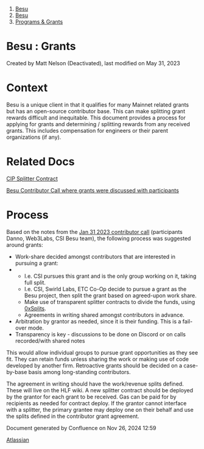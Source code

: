 1. [Besu](index.html)
2. [Besu](Besu_22151173.html)
3. [Programs &amp; Grants](22155199.html)

# Besu : Grants

Created by Matt Nelson (Deactivated), last modified on May 31, 2023

# Context

Besu is a unique client in that it qualifies for many Mainnet related grants but has an open-source contributor base. This can make splitting grant rewards difficult and inequitable. This document provides a process for applying for grants and determining / splitting rewards from any received grants. This includes compensation for engineers or their parent organizations (if any). 

# Related Docs

[CIP Splitter Contract](https://app.0xsplits.xyz/accounts/0x4008Ed96594b645f057c9998a2924545fAbB6545/)

[Besu Contributor Call where grants were discussed with participants](https://lf-hyperledger.atlassian.net/wiki/display/BESU/2023-01-31+Contributor+Call+-+AMEA+Reschedule)

# Process

Based on the notes from the [Jan 31 2023 contributor call](https://lf-hyperledger.atlassian.net/wiki/display/BESU/2023-01-31+Contributor+Call+-+AMEA+Reschedule) (participants Danno, Web3Labs, CSI Besu team), the following process was suggested around grants: 

- Work-share decided amongst contributors that are interested in pursuing a grant:
- - I.e. CSI pursues this grant and is the only group working on it, taking full split.
  - I.e. CSI, Swirld Labs, ETC Co-Op decide to pursue a grant as the Besu project, then split the grant based on agreed-upon work share.
  - Make use of transparent splitter contracts to divide the funds, using [0xSplits](https://www.0xsplits.xyz/).
  - Agreements in writing shared amongst contributors in advance.
- Arbitration by grantor as needed, since it is their funding. This is a fail-over mode.
- Transparency is key - discussions to be done on Discord or on calls recorded/with shared notes

This would allow individual groups to pursue grant opportunities as they see fit. They can retain funds unless sharing the work or making use of code developed by another firm. Retroactive grants should be decided on a case-by-base basis among long-standing contributors. 

The agreement in writing should have the work/revenue splits defined. These will live on the HLF wiki. A new splitter contract should be deployed by the grantor for each grant to be received. Gas can be paid for by recipients as needed for contract deploy. If the grantor cannot interface with a splitter, the primary grantee may deploy one on their behalf and use the splits defined in the contributor grant agreement. 

Document generated by Confluence on Nov 26, 2024 12:59

[Atlassian](http://www.atlassian.com/)
